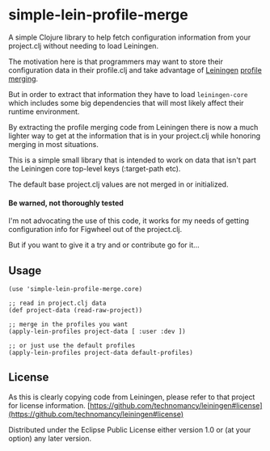 # simple-lein-profile-merge

A simple Clojure library to help fetch configuration information from
your project.clj without needing to load Leiningen.

The motivation here is that programmers may want to store their
configuration data in their profile.clj and take advantage of
[Leiningen](https://github.com/technomancy/leiningen) [profile merging](https://github.com/technomancy/leiningen/blob/master/doc/PROFILES.md).

But in order to extract that information they have to load
`leiningen-core` which includes some big dependencies that will most
likely affect their runtime environment.

By extracting the profile merging code from Leiningen there is now a
much lighter way to get at the information that is in your project.clj
while honoring merging in most situations.

This is a simple small library that is intended to work on data that
isn't part the Leiningen core top-level keys (:target-path etc).

The default base project.clj values are not merged in or initialized.

#### Be warned, not thoroughly tested

I'm not advocating the use of this code, it works for my needs of
getting configuration info for Figwheel out of the project.clj.

But if you want to give it a try and or contribute go for it...

## Usage

```
(use 'simple-lein-profile-merge.core)

;; read in project.clj data
(def project-data (read-raw-project))

;; merge in the profiles you want
(apply-lein-profiles project-data [ :user :dev ])

;; or just use the default profiles
(apply-lein-profiles project-data default-profiles)
```

## License

As this is clearly copying code from Leiningen, please refer to that
project for license information.
[https://github.com/technomancy/leiningen#license](https://github.com/technomancy/leiningen#license)

Distributed under the Eclipse Public License either version 1.0 or (at
your option) any later version.

